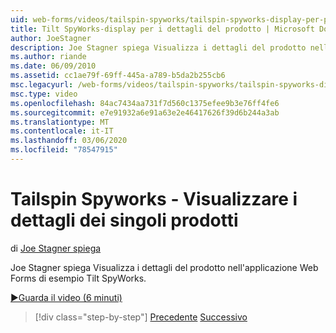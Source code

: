 ```yaml
---
uid: web-forms/videos/tailspin-spyworks/tailspin-spyworks-display-per-product-details
title: Tilt SpyWorks-display per i dettagli del prodotto | Microsoft Docs
author: JoeStagner
description: Joe Stagner spiega Visualizza i dettagli del prodotto nell'applicazione Web Forms di esempio Tilt SpyWorks.
ms.author: riande
ms.date: 06/09/2010
ms.assetid: cc1ae79f-69ff-445a-a789-b5da2b255cb6
msc.legacyurl: /web-forms/videos/tailspin-spyworks/tailspin-spyworks-display-per-product-details
msc.type: video
ms.openlocfilehash: 84ac7434aa731f7d560c1375efee9b3e76ff4fe6
ms.sourcegitcommit: e7e91932a6e91a63e2e46417626f39d6b244a3ab
ms.translationtype: MT
ms.contentlocale: it-IT
ms.lasthandoff: 03/06/2020
ms.locfileid: "78547915"
---
```

# <a name="tailspin-spyworks---display-per-product-details"></a>Tailspin Spyworks - Visualizzare i dettagli dei singoli prodotti

di [Joe Stagner spiega](https://github.com/JoeStagner)

Joe Stagner spiega Visualizza i dettagli del prodotto nell'applicazione Web Forms di esempio Tilt SpyWorks.

[&#9654;Guarda il video (6 minuti)](https://channel9.msdn.com/Blogs/ASP-NET-Site-Videos/tailspin-spyworks-display-per-product-details)

> [!div class="step-by-step"]
> [Precedente](tailspin-spyworks-display-the-product-list.md)
> [Successivo](tailspin-spyworks-adding-items-to-the-shopping-cart.md)
